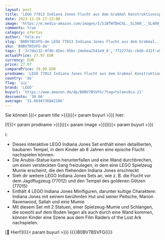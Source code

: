 ```yaml
---
layout: post
title: 'LEGO 77013 Indiana Jones Flucht aus dem Grabmal Konstruktionsspielzeug mit Tempel und Mumie Minifigur  Jäger des verlorenen Schatzes Film-Set  Geschenk-Idee für Kinder'
date: 2023-11-20 17:33:00
image: 'https://m.media-amazon.com/images/I/51BTW7DmC6L._SL500_._SL400_.jpg'
comments: true
category: ofertas
author: 'tole.es'
slug: 'B0BV7BSVFG-de LEGO 77013 Indiana Jones Flucht aus dem Grabmal...'
sku: 'B0BV7BSVFG-de'
tags: [ '3c7da132-4fdb-45ec-95bc-24ebea2541e9_0','772277dc-cbdb-432f-a915-25a321e9ed8c_0','772277dc-cbdb-432f-a915-25a321e9ed8c_3901','772277dc-cbdb-432f-a915-25a321e9ed8c_4401','Arborist Merchandising Root','Bauspielzeug & Konstruktionsspielzeug','Bauspielzeugsets','Bereit für den Schulanfang','Best Selling','Custom Stores','Frühkindliche Betreuung','LEGO','Lernaktivitäten und MINT','Selektion1','Self Service','Special Features Stores','Spiele, Spielzeug und Sammlerstücke für große Kinder','Spielzeug','Stores','Xmas23 Most wanted Toys','e26659c6-d1cd-45cb-800b-2f9b432b8572_0','e26659c6-d1cd-45cb-800b-2f9b432b8572_5901','lego','​Bücher','🇩🇪', ]
actualPrice: 27.97 EUR
currency: EUR
price: 27.97
comparePrice: 39.99 EUR
prodname: 'LEGO 77013 Indiana Jones Flucht aus dem Grabmal Konstruktionsspielzeug mit Tempel und Mumie Minifigur  Jäger des verlorenen Schatzes Film-Set  Geschenk-Idee für Kinder'
country: 'de'
flag: '🇩🇪'
brand: 'LEGO'
buyurl: 'https://www.amazon.de/dp/B0BV7BSVFG/?tag=tolees0ca-21'
descuento: '30.06'
average: '31.0694736842106'
---
```


Sie können [{{< param title >}}]({{< param buyurl >}}) hier:

[![{{< param prodname >}}]({{< param image >}})]({{< param buyurl >}})

ℹ️:

- Dieses interaktive LEGO Indiana Jones Set enthält einen detaillierten, baubaren Tempel, in dem Kinder ab 8 Jahren eine epische Flucht nachspielen können.
- Die Anubis-Statue kann herunterfallen und eine Wand durchbrechen, um einen versteckten Gang freizulegen, in dem eine LEGO Spielzeug Mumie erscheint, die den fliehenden Indiana Jones erschreckt
- Sieh dir weitere LEGO Indiana Jones Sets an, wie z. B. die Flucht vor dem Jagdflugzeug (77012) und den Tempel des goldenen Götzen (77015)
- Enthält 4 LEGO Indiana Jones Minifiguren, darunter kultige Charaktere: Indiana Jones mit seinem berühmten Hut und seiner Peitsche, Marion Ravenwood, Sallah und eine Mumie
- Mit diesem Set mit 2 Statuen, einer Spielzeug-Mumie und Schlangen, die sowohl auf dem Boden liegen als auch durch eine Wand kommen, können Kinder eine Szene aus dem Film Raiders of the Lost Ark nachspielen.

[🛒 Hier!!]({{< param buyurl >}})
{{<world>}}B0BV7BSVFG{{</world>}}

